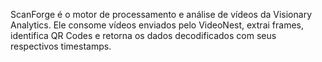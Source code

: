 ScanForge é o motor de processamento e análise de vídeos da Visionary Analytics. 
Ele consome vídeos enviados pelo VideoNest, extrai frames, identifica QR Codes e retorna os dados decodificados com seus respectivos timestamps.
